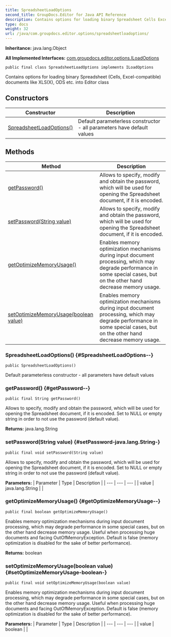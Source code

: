 ```yaml
---
title: SpreadsheetLoadOptions
second_title: GroupDocs.Editor for Java API Reference
description: Contains options for loading binary Spreadsheet Cells Excel-compatible documents like XLSX ODS etc.
type: docs
weight: 32
url: /java/com.groupdocs.editor.options/spreadsheetloadoptions/
---
```

**Inheritance:**
java.lang.Object

**All Implemented Interfaces:**
[com.groupdocs.editor.options.ILoadOptions](../../com.groupdocs.editor.options/iloadoptions)
```
public final class SpreadsheetLoadOptions implements ILoadOptions
```

Contains options for loading binary Spreadsheet (Cells, Excel-compatible) documents like XLS(X), ODS etc. into Editor class
## Constructors

| Constructor | Description |
| --- | --- |
| [SpreadsheetLoadOptions()](#SpreadsheetLoadOptions--) | Default parameterless constructor - all parameters have default values |
## Methods

| Method | Description |
| --- | --- |
| [getPassword()](#getPassword--) | Allows to specify, modify and obtain the password, which will be used for opening the Spreadsheet document, if it is encoded. |
| [setPassword(String value)](#setPassword-java.lang.String-) | Allows to specify, modify and obtain the password, which will be used for opening the Spreadsheet document, if it is encoded. |
| [getOptimizeMemoryUsage()](#getOptimizeMemoryUsage--) | Enables memory optimization mechanisms during input document processing, which may degrade performance in some special cases, but on the other hand decrease memory usage. |
| [setOptimizeMemoryUsage(boolean value)](#setOptimizeMemoryUsage-boolean-) | Enables memory optimization mechanisms during input document processing, which may degrade performance in some special cases, but on the other hand decrease memory usage. |
### SpreadsheetLoadOptions() {#SpreadsheetLoadOptions--}
```
public SpreadsheetLoadOptions()
```


Default parameterless constructor - all parameters have default values

### getPassword() {#getPassword--}
```
public final String getPassword()
```


Allows to specify, modify and obtain the password, which will be used for opening the Spreadsheet document, if it is encoded. Set to NULL or empty string in order to not use the password (default value).

**Returns:**
java.lang.String
### setPassword(String value) {#setPassword-java.lang.String-}
```
public final void setPassword(String value)
```


Allows to specify, modify and obtain the password, which will be used for opening the Spreadsheet document, if it is encoded. Set to NULL or empty string in order to not use the password (default value).

**Parameters:**
| Parameter | Type | Description |
| --- | --- | --- |
| value | java.lang.String |  |

### getOptimizeMemoryUsage() {#getOptimizeMemoryUsage--}
```
public final boolean getOptimizeMemoryUsage()
```


Enables memory optimization mechanisms during input document processing, which may degrade performance in some special cases, but on the other hand decrease memory usage. Useful when processing huge documents and facing OutOfMemoryException. Default is false (memory optimization is disabled for the sake of better performance).

**Returns:**
boolean
### setOptimizeMemoryUsage(boolean value) {#setOptimizeMemoryUsage-boolean-}
```
public final void setOptimizeMemoryUsage(boolean value)
```


Enables memory optimization mechanisms during input document processing, which may degrade performance in some special cases, but on the other hand decrease memory usage. Useful when processing huge documents and facing OutOfMemoryException. Default is false (memory optimization is disabled for the sake of better performance).

**Parameters:**
| Parameter | Type | Description |
| --- | --- | --- |
| value | boolean |  |

